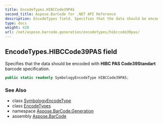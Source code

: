 ```yaml
---
title: EncodeTypes.HIBCCode39PAS
second_title: Aspose.BarCode for .NET API Reference
description: EncodeTypes field. Specifies that the data should be encoded with HIBC PAS Code39Standart barcode specification
type: docs
weight: 420
url: /net/aspose.barcode.generation/encodetypes/hibccode39pas/
---
```

## EncodeTypes.HIBCCode39PAS field

Specifies that the data should be encoded with **HIBC PAS Code39Standart** barcode specification.

```csharp
public static readonly SymbologyEncodeType HIBCCode39PAS;
```

### See Also

* class [SymbologyEncodeType](../../symbologyencodetype/)
* class [EncodeTypes](../)
* namespace [Aspose.BarCode.Generation](../../encodetypes/)
* assembly [Aspose.BarCode](../../../)


